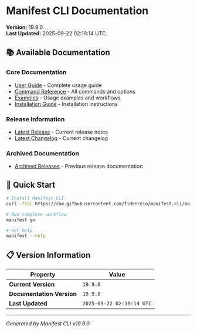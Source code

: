 # Manifest CLI Documentation

**Version:** 19.9.0  
**Last Updated:** 2025-09-22 02:19:14 UTC

## 📚 Available Documentation

### Core Documentation
- [User Guide](USER_GUIDE.md) - Complete usage guide
- [Command Reference](COMMAND_REFERENCE.md) - All commands and options
- [Examples](EXAMPLES.md) - Usage examples and workflows
- [Installation Guide](INSTALLATION.md) - Installation instructions

### Release Information
- [Latest Release](RELEASE_v19.9.0.md) - Current release notes
- [Latest Changelog](CHANGELOG_v19.9.0.md) - Current changelog

### Archived Documentation
- [Archived Releases](zArchive/) - Previous release documentation

## 🚀 Quick Start

```bash
# Install Manifest CLI
curl -fsSL https://raw.githubusercontent.com/fidenceio/manifest.cli/main/install-cli.sh | bash

# Run complete workflow
manifest go

# Get help
manifest --help
```

## 📋 Version Information

| Property | Value |
|----------|-------|
| **Current Version** | `19.9.0` |
| **Documentation Version** | `19.9.0` |
| **Last Updated** | `2025-09-22 02:19:14 UTC` |

---
*Generated by Manifest CLI v19.9.0*
